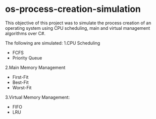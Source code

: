 # os-process-creation-simulation
This objective of this project was to simulate the process creation of an operating system using CPU scheduling, main and virtual management algorithms over C#.

The following are simulated:
1.CPU Scheduling
* FCFS
* Priority Queue

2.Main Memory Management
* First-Fit
* Best-Fit
* Worst-Fit

3.Virtual Memory Management:
* FIFO
* LRU
